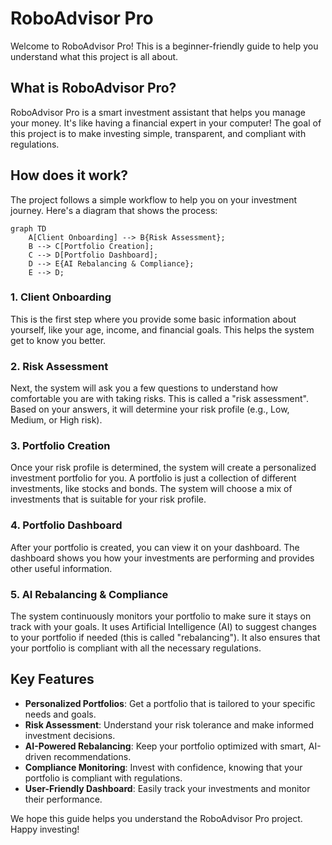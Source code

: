 # RoboAdvisor Pro

Welcome to RoboAdvisor Pro! This is a beginner-friendly guide to help you understand what this project is all about.

## What is RoboAdvisor Pro?

RoboAdvisor Pro is a smart investment assistant that helps you manage your money. It's like having a financial expert in your computer! The goal of this project is to make investing simple, transparent, and compliant with regulations.

## How does it work?

The project follows a simple workflow to help you on your investment journey. Here's a diagram that shows the process:

```mermaid
graph TD
    A[Client Onboarding] --> B{Risk Assessment};
    B --> C[Portfolio Creation];
    C --> D[Portfolio Dashboard];
    D --> E{AI Rebalancing & Compliance};
    E --> D;
```

### 1. Client Onboarding

This is the first step where you provide some basic information about yourself, like your age, income, and financial goals. This helps the system get to know you better.

### 2. Risk Assessment

Next, the system will ask you a few questions to understand how comfortable you are with taking risks. This is called a "risk assessment". Based on your answers, it will determine your risk profile (e.g., Low, Medium, or High risk).

### 3. Portfolio Creation

Once your risk profile is determined, the system will create a personalized investment portfolio for you. A portfolio is just a collection of different investments, like stocks and bonds. The system will choose a mix of investments that is suitable for your risk profile.

### 4. Portfolio Dashboard

After your portfolio is created, you can view it on your dashboard. The dashboard shows you how your investments are performing and provides other useful information.

### 5. AI Rebalancing & Compliance

The system continuously monitors your portfolio to make sure it stays on track with your goals. It uses Artificial Intelligence (AI) to suggest changes to your portfolio if needed (this is called "rebalancing"). It also ensures that your portfolio is compliant with all the necessary regulations.

## Key Features

*   **Personalized Portfolios**: Get a portfolio that is tailored to your specific needs and goals.
*   **Risk Assessment**: Understand your risk tolerance and make informed investment decisions.
*   **AI-Powered Rebalancing**: Keep your portfolio optimized with smart, AI-driven recommendations.
*   **Compliance Monitoring**: Invest with confidence, knowing that your portfolio is compliant with regulations.
*   **User-Friendly Dashboard**: Easily track your investments and monitor their performance.

We hope this guide helps you understand the RoboAdvisor Pro project. Happy investing!
